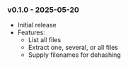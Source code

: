 ### v0.1.0 - 2025-05-20
- Initial release
- Features:
  - List all files
  - Extract one, several, or all files
  - Supply filenames for dehashing
